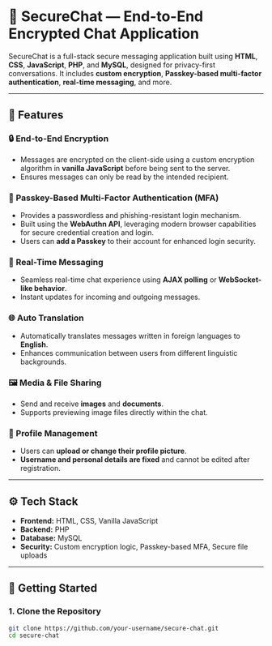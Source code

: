 # 🔐 SecureChat — End-to-End Encrypted Chat Application

SecureChat is a full-stack secure messaging application built using **HTML**, **CSS**, **JavaScript**, **PHP**, and **MySQL**, designed for privacy-first conversations. It includes **custom encryption**, **Passkey-based multi-factor authentication**, **real-time messaging**, and more.

---

## 🌟 Features

### 🔒 End-to-End Encryption
- Messages are encrypted on the client-side using a custom encryption algorithm in **vanilla JavaScript** before being sent to the server.
- Ensures messages can only be read by the intended recipient.

### 🔑 Passkey-Based Multi-Factor Authentication (MFA)
- Provides a passwordless and phishing-resistant login mechanism.
- Built using the **WebAuthn API**, leveraging modern browser capabilities for secure credential creation and login.
- Users can **add a Passkey** to their account for enhanced login security.

### 💬 Real-Time Messaging
- Seamless real-time chat experience using **AJAX polling** or **WebSocket-like behavior**.
- Instant updates for incoming and outgoing messages.

### 🌐 Auto Translation
- Automatically translates messages written in foreign languages to **English**.
- Enhances communication between users from different linguistic backgrounds.

### 🖼️ Media & File Sharing
- Send and receive **images** and **documents**.
- Supports previewing image files directly within the chat.

### 👤 Profile Management
- Users can **upload or change their profile picture**.
- **Username and personal details are fixed** and cannot be edited after registration.

---

## ⚙️ Tech Stack

- **Frontend:** HTML, CSS, Vanilla JavaScript
- **Backend:** PHP
- **Database:** MySQL
- **Security:** Custom encryption logic, Passkey-based MFA, Secure file uploads

---

## 🚀 Getting Started

### 1. Clone the Repository
```bash
git clone https://github.com/your-username/secure-chat.git
cd secure-chat